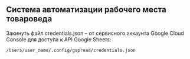 <h2>Система автоматизации рабочего места товароведа</h2>

Закинуть файл credentials.json – от сервисного аккаунта Google Cloud Console для доступа к API Google Sheets:

`/Users/user_name/.config/gspread/credentials.json`